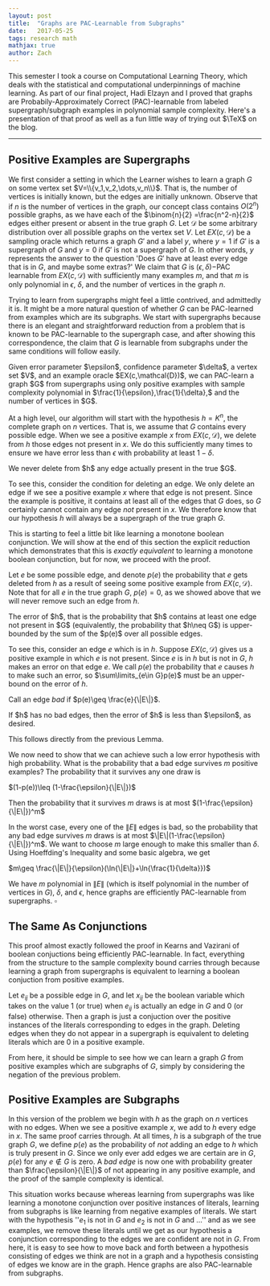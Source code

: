 ```yaml
---
layout: post
title:  "Graphs are PAC-Learnable from Subgraphs"
date:   2017-05-25
tags: research math
mathjax: true
author: Zach
---
```


This semester I took a course on Computational Learning Theory, which deals with the statistical and computational underpinnings of machine learning.  As part of our final project, Hadi Elzayn and I proved that graphs are Probabily-Approximately Correct (PAC)-learnable from labeled supergraph/subgraph examples in polynomial sample complexity.  Here's a presentation of that proof as well as a fun little way of trying out $\TeX$ on the blog.

----


## Positive Examples are Supergraphs

We first consider a setting in which the Learner wishes to learn a graph $G$  on some vertex set $V=\\{v_1,v_2,\dots,v_n\\}$.  That is, the number of vertices is initially known, but the edges are initially unknown.  Observe that if $n$ is the number of vertices in the graph, our concept class contains $O(2^n)$ possible graphs, as we have each of the $\binom{n}{2} =\frac{n^2-n}{2}$ edges either present or absent in the true graph $G$.  Let $\mathcal{D}$ be some arbitrary distribution over all possible graphs on the vertex set $V$.  Let $EX(c,\mathcal{D})$ be a sampling oracle which returns a graph $G'$ and a label $y$, where $y=1$ if $G'$ is a supergraph of $G$ and $y=0$ if $G'$ is not a supergraph of $G$.  In other words, $y$ represents the answer to the question 'Does $G'$ have at least every edge that is in $G$, and maybe some extras?'  We claim that $G$ is $(\epsilon,\delta)-$PAC learnable from $EX(c,\mathcal{D})$ with sufficiently many examples $m$, and that $m$ is only polynomial in $\epsilon$, $\delta$, and the number of vertices in the graph $n$.







Trying to learn from supergraphs might feel a little contrived, and admittedly it is.  It might be a more natural question of whether $G$ can be PAC-learned from examples which are its subgraphs.  We start with supergraphs because there is an elegant and straightforward reduction from a problem that is known to be PAC-learnable to the supergraph case, and after showing this correspondence, the claim that $G$ is learnable from subgraphs under the same conditions will follow easily.







<div class="theorem">
Given error parameter $\epsilon$, confidence parameter $\delta$, a vertex set $V$, and an example oracle $EX(c,\mathcal{D})$, we can PAC-learn a graph $G$ from supergraphs using only positive examples with sample complexity polynomial in $\frac{1}{\epsilon},\frac{1}{\delta},$ and the number of vertices in $G$.
</div>


At a high level, our algorithm will start with the hypothesis $h=K^n$, the complete graph on $n$ vertices. That is, we assume that $G$ contains every possible edge. When we see a positive example $x$ from $EX(c,\mathcal{D})$, we delete from $h$ those edges not present in $x$.  We do this sufficiently many times to ensure we have error less than $\epsilon$ with probability at least $1-\delta$.


<div class="lemma">
We never delete from $h$ any edge actually present in the true $G$.
</div>

To see this, consider the condition for deleting an edge.  We only delete an edge if we see a positive example $x$ where that edge is not present.  Since the example is positive, it contains at least all of the edges that $G$ does, so $G$ certainly cannot contain any edge *not* present in $x$.  We therefore know that our hypothesis $h$ will always be a supergraph of the true graph $G$.

This is starting to feel a little bit like learning a monotone boolean conjunction.  We will show at the end of this section the explicit reduction which demonstrates that this is *exactly equivalent* to learning a monotone boolean conjunction, but for now, we proceed with the proof.

Let $e$ be some possible edge, and denote $p(e)$ the probability that $e$ gets deleted from $h$ as a result of seeing some positive example from $EX(c,\mathcal{D})$.  Note that for all $e$ in the true graph $G$, $p(e)=0$, as we showed above that we will never remove such an edge from $h$.


<div class="lemma">
The error of $h$, that is the probability that $h$ contains at least one edge not present in $G$ (equivalently, the probability that $h\neq G$) is upper-bounded by the sum of the $p(e)$ over all possible edges.
</div>


To see this, consider an edge $e$ which is in $h$.  Suppose $EX(c,\mathcal{D})$ gives us a positive example in which $e$ is not present. Since $e$ is in $h$ but is not in $G$, $h$ makes an error on that edge $e$.  We call $p(e)$ the probability that $e$ causes $h$ to make such an error, so $\sum\limits_{e\in G}p(e)$ must be an upper-bound on the error of $h$.

Call an edge *bad* if $p(e)\geq \frac{e}{\|E\|}$.


<div class="lemma">
If $h$ has no bad edges, then the error of $h$ is less than $\epsilon$, as desired.
</div>


This follows directly from the previous Lemma.

We now need to show that we can achieve such a low error hypothesis with high probability.  What is the probability that a bad edge survives $m$ positive examples?  The probability that it survives any one draw is 

$(1-p(e))\leq (1-\frac{\epsilon}{\|E\|})$

Then the probability that it survives $m$ draws is at most $(1-\frac{\epsilon}{\|E\|})^m$

In the worst case, every one of the $\|E\|$ edges is bad, so the probability that any bad edge survives $m$ draws is at most $\|E\|(1-\frac{\epsilon}{\|E\|})^m$.  We want to choose $m$ large enough to make this smaller than $\delta$.  Using Hoeffding's Inequality and some basic algebra, we get 

$m\geq \frac{\|E\|}{\epsilon}(\ln{\|E\|}+\ln{\frac{1}{\delta}})$

We have $m$ polynomial in $\|E\|$ (which is itself polynomial in the number of vertices in $G$), $\delta$, and $\epsilon$, hence graphs are efficiently PAC-learnable from supergraphs. $\square$

## The Same As Conjunctions

This proof almost exactly followed the proof in Kearns and Vazirani of boolean conjuctions being efficiently PAC-learnable.  In fact, everything from the structure to the sample complexity bound carries through because learning a graph from supergraphs is equivalent to learning a boolean conjuction from positive examples.

Let $e_{ij}$ be a possible edge in $G$, and let $x_{ij}$ be the boolean variable which takes on the value $1$ (or true) when $e_{ij}$ is actually an edge in $G$ and $0$ (or false) otherwise.  Then a graph is just a conjuction over the positive instances of the literals corresponding to edges in the graph.  Deleting edges when they do not appear in a supergraph is equivalent to deleting literals which are $0$ in a positive example.

From here, it should be simple to see how we can learn a graph $G$ from positive examples which are subgraphs of $G$, simply by considering the negation of the previous problem.

## Positive Examples are Subgraphs

In this version of the problem we begin with $h$ as the graph on $n$ vertices with no edges.  When we see a positive example $x$, we add to $h$ every edge in $x$.  The same proof carries through.  At all times, $h$ is a subgraph of the true graph $G$, we define $p(e)$ as the probability of *not* adding an edge to $h$ which is truly present in $G$.  Since we only ever add edges we are certain are in $G$, $p(e)$ for any $e\notin G$ is zero.  A *bad edge* is now one with probability greater than $\frac{\epsilon}{\|E\|}$ of not appearing in any positive example, and the proof of the sample complexity is identical.

This situation works because whereas learning from supergraphs was like learning a monotone conjunction over positive instances of literals, learning from subgraphs is like learning from negative examples of literals.  We start with the hypothesis ''$e_1$ is not in $G$ and $e_2$ is not in $G$ and ...'' and as we see examples, we remove these literals until we get as our hypothesis a conjunction corresponding to the edges we are confident are not in $G$.  From here, it is easy to see how to move back and forth between a hypothesis consisting of edges we think are not in a graph and a hypothesis consisting of edges we know are in the graph.   Hence graphs are also PAC-learnable from subgraphs.





